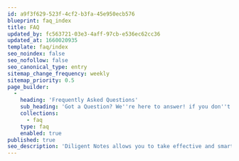 ```yaml
---
id: a9f3f629-523f-4cf2-b3fa-45e950ecb576
blueprint: faq_index
title: FAQ
updated_by: fc563721-03e3-4aff-97cb-e536ec62cc36
updated_at: 1660020935
template: faq/index
seo_noindex: false
seo_nofollow: false
seo_canonical_type: entry
sitemap_change_frequency: weekly
sitemap_priority: 0.5
page_builder:
  -
    heading: 'Frequently Asked Questions'
    sub_heading: 'Got a Question? We''re here to answer! if you don''t see your question here, drop us a line on our Contact us page.'
    collections:
      - faq
    type: faq
    enabled: true
published: true
seo_description: 'Diligent Notes allows you to take effective and smart notes with the Cornell Note taking method to start improving your grades.'
---
```


